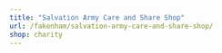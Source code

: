 ```yaml
---
title: "Salvation Army Care and Share Shop"
url: /fakenham/salvation-army-care-and-share-shop/
shop: charity
---
```

